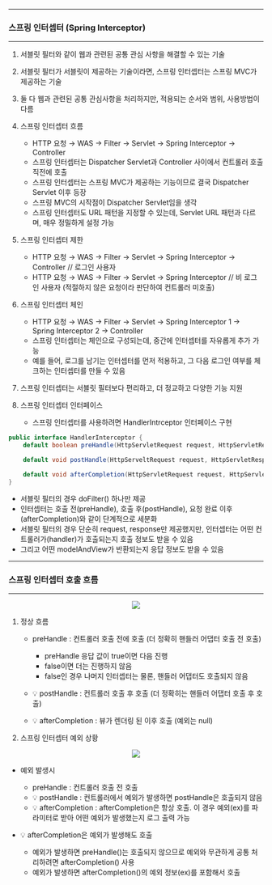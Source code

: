 -----
### 스프링 인터셉터 (Spring Interceptor)
-----
1. 서블릿 필터와 같이 웹과 관련된 공통 관심 사항을 해결할 수 있는 기술
2. 서블릿 필터가 서블릿이 제공하는 기술이라면, 스프링 인터셉터는 스프링 MVC가 제공하는 기술
3. 둘 다 웹과 관련된 공통 관심사항을 처리하지만, 적용되는 순서와 범위, 사용방법이 다름
4. 스프링 인터셉터 흐름
   - HTTP 요청 → WAS → Filter → Servlet → Spring Interceptor → Controller
   - 스프링 인터셉터는 Dispatcher Servlet과 Controller 사이에서 컨트롤러 호출 직전에 호출
   - 스프링 인터셉터는 스프링 MVC가 제공하는 기능이므로 결국 Dispatcher Servlet 이후 등장
   - 스프링 MVC의 시작점이 Dispatcher Servlet임을 생각
   - 스프링 인터셉터도 URL 패턴을 지정할 수 있는데, Servlet URL 패턴과 다르며, 매우 정밀하게 설정 가능

5. 스프링 인터셉터 제한
   - HTTP 요청 → WAS → Filter → Servlet → Spring Interceptor → Controller // 로그인 사용자
   - HTTP 요청 → WAS → Filter → Servlet → Spring Interceptor // 비 로그인 사용자 (적절하지 않은 요청이라 판단하여 컨트롤러 미호출)

6. 스프링 인터셉터 체인
   - HTTP 요청 → WAS → Filter → Servlet → Spring Interceptor 1  → Spring Interceptor 2 → Controller
   - 스프링 인터셉터는 체인으로 구성되는데, 중간에 인터셉터를 자유롭게 추가 가능
   - 예를 들어, 로그를 남기는 인터셉터를 먼저 적용하고, 그 다음 로그인 여부를 체크하는 인터셉터를 만들 수 있음

7. 스프링 인터셉터는 서블릿 필터보다 편리하고, 더 정교하고 다양한 기능 지원
8. 스프링 인터셉터 인터페이스
   - 스프링 인터셉터를 사용하려면 HandlerIntrceptor 인터페이스 구현
```java
public interface HandlerInterceptor {
    default boolean preHandle(HttpServletRequest request, HttpServletResponse response, Object handler) throws Exception { }

    default void postHandle(HttpServeltRequest request, HttpServletResponse response, Object handler, @Nullable ModelAndView modelAndView) throws Exception { }

    default void afterCompletion(HttpServletRequest request, HttpServletResponse response, Object handler, @Nullable Exception ex) throws Exception { }
}
```
  - 서블릿 필터의 경우 doFilter() 하나만 제공
  - 인터셉터는 호출 전(preHandle), 호출 후(postHandle), 요청 완료 이후(afterCompletion)와 같이 단계적으로 세분화
  - 서블릿 필터의 경우 단순히 request, response만 제공했지만, 인터셉터는 어떤 컨트롤러가(handler)가 호출되는지 호출 정보도 받을 수 있음
  - 그리고 어떤 modelAndView가 반환되는지 응답 정보도 받을 수 있음

-----
### 스프링 인터셉터 호출 흐름
-----
<div align="center">
<img src="https://github.com/user-attachments/assets/fa3ac14f-0e04-448b-a9c3-139912f7026c">
</div>

1. 정상 흐름
   - preHandle : 컨트롤러 호출 전에 호출 (더 정확히 핸들러 어댑터 호출 전 호출)
     + preHandle 응답 값이 true이면 다음 진행
     + false이면 더는 진행하지 않음
     + false인 경우 나머지 인터셉터는 물론, 핸들러 어댑터도 호출되지 않음

   - 💡 postHandle : 컨트롤러 호출 후 호출 (더 정확히는 핸들러 어댑터 호출 후 호출)
   - 💡 afterCompletion : 뷰가 렌더링 된 이후 호출 (예외는 null)

2. 스프링 인터셉터 예외 상황
<div align="center">
<img src="https://github.com/user-attachments/assets/85acb0a5-b60d-463c-b2f6-bd454ac860f4">
</div>

   - 예외 발생시
     + preHandle : 컨트롤러 호출 전 호출
     + 💡 postHandle : 컨트롤러에서 예외가 발생하면 postHandle은 호출되지 않음
     + 💡 afterCompletion : afterCompletion은 항상 호출. 이 경우 예외(ex)를 파라미터로 받아 어떤 예외가 발생했는지 로그 출력 가능

   - 💡 afterCompletion은 예외가 발생해도 호출
     + 예외가 발생하면 preHandle()는 호출되지 않으므로 예외와 무관하게 공통 처리하려면 afterCompletion() 사용
     + 예외가 발생하면 afterCompletion()의 예외 정보(ex)를 포함해서 호출

